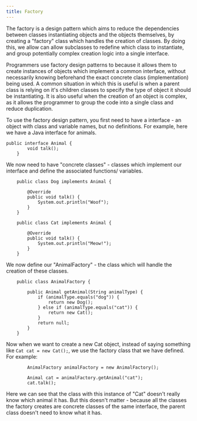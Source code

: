 ```yaml
---
title: Factory
---
```

The factory is a design pattern which aims to reduce the dependencies between classes instantiating objects and the objects themselves, by creating a "factory" class which handles the creation of classes. By doing this, we allow can allow subclasses to redefine which class to instantiate, and group potentially complex creation logic into a single interface.

Programmers use factory design patterns to because it allows them to create instances of objects which implement a common interface, without necessarily knowing beforehand the exact concrete class (implementation) being used. A common situation in which this is useful is when a parent class is relying on it's children classes to specify the type of object it should be instantiating. It is also useful when the creation of an object is complex, as it allows the programmer to group the code into a single class and reduce duplication. 

To use the factory design pattern, you first need to have a interface - an object with class and variable names, but no definitions. For example, here we have a Java interface for animals. 

```    
public interface Animal {
        void talk();
    }
```

We now need to have "concrete classes" - classes which implement our interface and define the associated functions/ variables. 

```
    public class Dog implements Animal {

        @Override
        public void talk() {
            System.out.println("Woof");
        }
    }
```

```
    public class Cat implements Animal {

        @Override
        public void talk() {
            System.out.println("Meow!");
        }
    }
```

We now define our "AnimalFactory" - the class which will handle the creation of these classes. 

```
    public class AnimalFactory {

        public Animal getAnimal(String animalType) {
            if (animalType.equals("dog")) {
                return new Dog();
            } else if (animalType.equals("cat")) {
                return new Cat();
            }
            return null;
        }
    }
```

Now when we want to create a new Cat object, instead of saying something like ``` Cat cat = new Cat(); ```, we use the factory class that we have defined. For example: 
```
        AnimalFactory animalFactory = new AnimalFactory();

        Animal cat = animalFactory.getAnimal("cat");
        cat.talk();
```

Here we can see that the class with this instance of "Cat" doesn't really know which animal it has. But this doesn't matter - because all the classes the factory creates are concrete classes of the same interface, the parent class doesn't need to know what it has.

